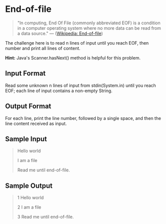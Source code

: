 # End-of-file

> "In computing, End Of File (commonly abbreviated EOF) is a condition in a computer operating system where no more data can be read from a data source." — ([Wikipedia: End-of-file](https://en.wikipedia.org/wiki/End-of-file))

The challenge here is to read n lines of input until you reach EOF, then number and print all  lines of content.

**Hint:** Java's Scanner.hasNext() method is helpful for this problem.

## Input Format

Read some unknown n lines of input from stdin(System.in) until you reach EOF; each line of input contains a non-empty String.

## Output Format

For each line, print the line number, followed by a single space, and then the line content received as input.

## Sample Input

>Hello world
>
>I am a file
>
>Read me until end-of-file.

## Sample Output

>1 Hello world
>
>2 I am a file
>
>3 Read me until end-of-file.

